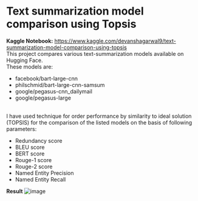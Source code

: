 # Text summarization model comparison using Topsis
**Kaggle Notebook:** https://www.kaggle.com/devanshagarwal9/text-summarization-model-comparison-using-topsis <br>
This project compares various text-summarization models available on Hugging Face. <br>
These models are:
<ul>
  <li>facebook/bart-large-cnn</li>
  <li>philschmid/bart-large-cnn-samsum</li>
  <li>google/pegasus-cnn_dailymail</li>
  <li>google/pegasus-large</li>
</ul>
<br>
I have used technique for order performance by similarity to ideal solution (TOPSIS) for the comparison of the listed models on the basis of following parameters:
<br>
<ul>
  <li>Redundancy score</li>
  <li>BLEU score</li>
  <li>BERT score</li>
  <li>Rouge-1 score</li>
  <li>Rouge-2 score</li>
  <li>Named Entity Precision</li>
  <li>Named Entity Recall</li> 
</ul>

**Result**
![image](https://github.com/devansh9agarwal/Text-summarization-model-comparison/assets/110768484/fd150870-0ad5-4fc0-8c2a-60fe39c77ec6)
